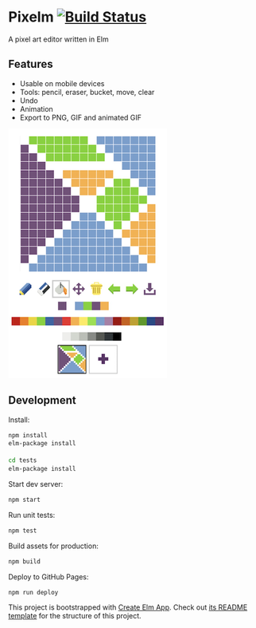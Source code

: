 # Pixelm [![Build Status](https://travis-ci.org/shuhei/pixelm.svg?branch=master)](https://travis-ci.org/shuhei/pixelm)

A pixel art editor written in Elm

## Features

- Usable on mobile devices
- Tools: pencil, eraser, bucket, move, clear
- Undo
- Animation
- Export to PNG, GIF and animated GIF

![pixelm](screenshot.png)

## Development

Install:

```sh
npm install
elm-package install

cd tests
elm-package install
```

Start dev server:

```sh
npm start
```

Run unit tests:

```sh
npm test
```

Build assets for production:

```sh
npm build
```

Deploy to GitHub Pages:

```sh
npm run deploy
```

This project is bootstrapped with [Create Elm App](https://github.com/halfzebra/create-elm-app). Check out [its README template](https://github.com/halfzebra/create-elm-app/blob/master/template/README.md) for the structure of this project.
